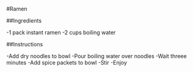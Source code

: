#Ramen

##Ingredients

-1 pack instant ramen
-2 cups boiling water

##Instructions

-Add dry noodles to bowl
-Pour boiling water over noodles
-Wait threee minutes
-Add spice packets to bowl
-Stir
-Enjoy
